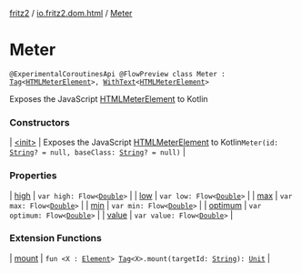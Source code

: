 [fritz2](../../index.md) / [io.fritz2.dom.html](../index.md) / [Meter](./index.md)

# Meter

`@ExperimentalCoroutinesApi @FlowPreview class Meter : `[`Tag`](../../io.fritz2.dom/-tag/index.md)`<`[`HTMLMeterElement`](https://kotlinlang.org/api/latest/jvm/stdlib/org.w3c.dom/-h-t-m-l-meter-element/index.html)`>, `[`WithText`](../../io.fritz2.dom/-with-text/index.md)`<`[`HTMLMeterElement`](https://kotlinlang.org/api/latest/jvm/stdlib/org.w3c.dom/-h-t-m-l-meter-element/index.html)`>`

Exposes the JavaScript [HTMLMeterElement](https://developer.mozilla.org/en/docs/Web/API/HTMLMeterElement) to Kotlin

### Constructors

| [&lt;init&gt;](-init-.md) | Exposes the JavaScript [HTMLMeterElement](https://developer.mozilla.org/en/docs/Web/API/HTMLMeterElement) to Kotlin`Meter(id: `[`String`](https://kotlinlang.org/api/latest/jvm/stdlib/kotlin/-string/index.html)`? = null, baseClass: `[`String`](https://kotlinlang.org/api/latest/jvm/stdlib/kotlin/-string/index.html)`? = null)` |

### Properties

| [high](high.md) | `var high: Flow<`[`Double`](https://kotlinlang.org/api/latest/jvm/stdlib/kotlin/-double/index.html)`>` |
| [low](low.md) | `var low: Flow<`[`Double`](https://kotlinlang.org/api/latest/jvm/stdlib/kotlin/-double/index.html)`>` |
| [max](max.md) | `var max: Flow<`[`Double`](https://kotlinlang.org/api/latest/jvm/stdlib/kotlin/-double/index.html)`>` |
| [min](min.md) | `var min: Flow<`[`Double`](https://kotlinlang.org/api/latest/jvm/stdlib/kotlin/-double/index.html)`>` |
| [optimum](optimum.md) | `var optimum: Flow<`[`Double`](https://kotlinlang.org/api/latest/jvm/stdlib/kotlin/-double/index.html)`>` |
| [value](value.md) | `var value: Flow<`[`Double`](https://kotlinlang.org/api/latest/jvm/stdlib/kotlin/-double/index.html)`>` |

### Extension Functions

| [mount](../../io.fritz2.dom/mount.md) | `fun <X : `[`Element`](https://kotlinlang.org/api/latest/jvm/stdlib/org.w3c.dom/-element/index.html)`> `[`Tag`](../../io.fritz2.dom/-tag/index.md)`<X>.mount(targetId: `[`String`](https://kotlinlang.org/api/latest/jvm/stdlib/kotlin/-string/index.html)`): `[`Unit`](https://kotlinlang.org/api/latest/jvm/stdlib/kotlin/-unit/index.html) |

